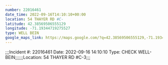 ```yaml
---
number: 22016461
date_time: 2022-09-16T14:10:10+00:00
location: 54 THAYER RD #C-
latitude: 42.38569506555129
longitude: -71.19344719275527
type: WELL BEIN
google_maps_link: https://maps.google.com/?q=42.38569506555129,-71.19344719275527
---
```


;;;Incident #: 22016461  Date: 2022-09-16 14:10:10   Type: CHECK WELL-BEIN;;;;;;Location: 54 THAYER RD #C-3;;;
